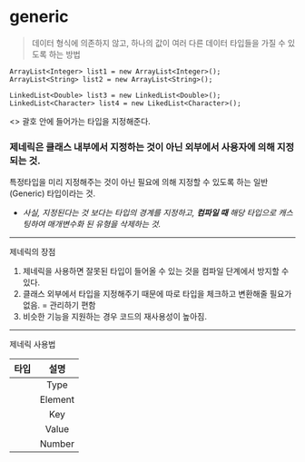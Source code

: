 # generic

>데이터 형식에 의존하지 않고, 하나의 값이 여러 다른 데이터 타입들을 가질 수 있도록 하는 방법

```
ArrayList<Integer> list1 = new ArrayList<Integer>();
ArrayList<String> list2 = new ArrayList<String>();

LinkedList<Double> list3 = new LinkedList<Double>();
LinkedList<Character> list4 = new LikedList<Character>();

```
<> 괄호 안에 들어가는 타입을 지정해준다.

### 제네릭은 **클래스 내부에서 지정하는 것이 아닌 외부에서 사용자에 의해 지정되는 것.**

특정타입을 미리 지정해주는 것이 아닌 필요에 의해 지정할 수 있도록 하는 일반(Generic) 타입이라는 것.

- _사실, 지정된다는 것 보다는 타입의 경계를 지정하고, **컴파일 때** 해당 타입으로 캐스팅하여 매개변수화 된 유형을 삭제하는 것._

---

제네릭의 장점

1. 제네릭을 사용하면 잘못된 타입이 들어올 수 있는 것을 컴파일 단계에서 방지할 수 있다.
2. 클래스 외부에서 타입을 지정해주기 때문에 따로 타입을 체크하고 변환해줄 필요가 없음. = 관리하기 편함
3. 비슷한 기능을 지원하는 경우 코드의 재사용성이 높아짐.

---

제네릭 사용법

|타입|설명|
|:------:|:------------:|
|<T>|Type|
|<E>|Element|
|<K>|Key|
|<V>|Value|
|<N>|Number|